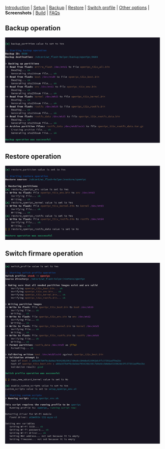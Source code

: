 [Introduction](README.md) | [Setup](README_setup.md) | [Backup](README_backup.md) | [Restore](README_restore.md) | [Switch profile](README_switch_profile.md) | [Other options](README_other_options.md) | **Screenshots** | [Build](README_build.md) | [FAQs](README_FAQs.md)



## Backup operation
![Alt text](https://raw.githubusercontent.com/archandanime/wz_flash-helper/main/images/sc_backup.png)


## Restore operation
![Alt text](https://raw.githubusercontent.com/archandanime/wz_flash-helper/main/images/sc_restore.png)


## Switch firmare operation
![Alt text](https://raw.githubusercontent.com/archandanime/wz_flash-helper/main/images/sc_switch_profile.png)
